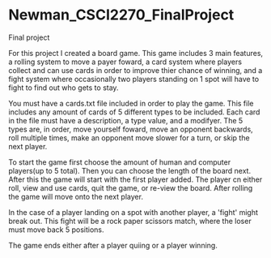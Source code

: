# Newman_CSCI2270_FinalProject
Final project

For this project I created a board game. This game includes 3 main features, a rolling system to move a payer foward, a card system where players collect and can use cards in order to improve thier chance of winning, and a fight system where occasionally two players standing on 1 spot will have to fight to find out who gets to stay.

You must have a cards.txt file included in order to play the game. This file includes any amount of cards of 5 different types to be included. Each card in the file must have a description, a type value, and a modifyer. The 5 types are, in order, move yourself foward, move an opponent backwards, roll multiple times, make an opponent move slower for a turn, or skip the next player.

To start the game first choose the amount of human and computer players(up to 5 total). Then you can choose the length of the board next. After this the game will start with the first player added. The player cn either roll, view and use cards, quit the game, or re-view the board. After rolling the game will move onto the next player.

In the case of a player landing on a spot with another player, a 'fight' might break out. This fight will be a rock paper scissors match, where the loser must move back 5 positions.

The game ends either after a player quiing or a player winning.
